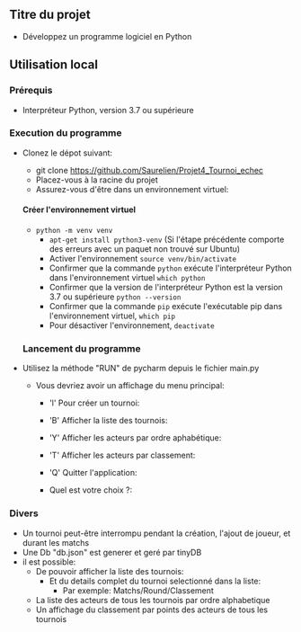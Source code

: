 ## Titre du projet

- Développez un programme logiciel en Python

## Utilisation local
### Prérequis

- Interpréteur Python, version 3.7 ou supérieure

### Execution du programme

- Clonez le dépot suivant:
   - git clone https://github.com/Saurelien/Projet4_Tournoi_echec
   - Placez-vous à la racine du projet
   - Assurez-vous d'être dans un environnement virtuel:

   #### Créer l'environnement virtuel

     - `python -m venv venv`
       - `apt-get install python3-venv` (Si l'étape précédente comporte des erreurs avec un paquet non trouvé sur Ubuntu)
       - Activer l'environnement `source venv/bin/activate`
       - Confirmer que la commande `python` exécute l'interpréteur Python dans l'environnement virtuel
       `which python`
       - Confirmer que la version de l'interpréteur Python est la version 3.7 ou supérieure `python --version`
       - Confirmer que la commande `pip` exécute l'exécutable pip dans l'environnement virtuel, `which pip`
       - Pour désactiver l'environnement, `deactivate`
   ### Lancement du programme

- Utilisez la méthode "RUN" de pycharm depuis le fichier main.py
  - Vous devriez avoir un affichage du menu principal:

    - 'l' Pour créer un tournoi: 

    - 'B' Afficher la liste des tournois: 

    - 'Y' Afficher les acteurs par ordre aphabétique: 

    - 'T' Afficher les acteurs par classement: 

    - 'Q' Quitter l'application: 

    - Quel est votre choix ?: 

### Divers

- Un tournoi peut-être interrompu pendant la création, l'ajout de joueur, et durant les matchs
- Une Db "db.json" est generer et geré par tinyDB
- il est possible:
  - De pouvoir afficher la liste des tournois:
    - Et du details complet du tournoi selectionné dans la liste:
      - Par exemple: Matchs/Round/Classement
  - La liste des acteurs de tous les tournois par ordre alphabetique
  - Un affichage du classement par points des acteurs de tous les tournois